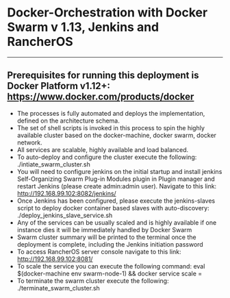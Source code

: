 # Docker-Orchestration with Docker Swarm v 1.13, Jenkins and RancherOS
----------------------------------------------------------------------------------------------------------------
Prerequisites for running this deployment is Docker Platform v1.12+: https://www.docker.com/products/docker
----------------------------------------------------------------------------------------------------------------
- The processes is fully automated and deploys the implementation, defined on the architecture schema.
- The set of shell scripts is invoked in this process to spin the highly available cluster based on the docker-machine, docker swarm, docker network.
- All services are scalable, highly available and load balanced.
- To auto-deploy and configure the cluster execute the following: ./intiate_swarm_cluster.sh
- You will need to configure jenkins on the initial startup and install jenkins Self-Organizing Swarm Plug-in Modules plugin in Plugin manager and restart Jenkins (please create admin:admin user). Navigate to this link: http://192.168.99.102:8082/jenkins/
- Once Jenkins has been configured, please execute the jenkins-slaves script to deploy docker container based slaves with auto-discovery: ./deploy_jenkins_slave_service.sh
- Any of the services can be usually scaled and is highly available if one instance dies it will be immediately handled by Docker Swarm
- Swarm cluster summary will be printed to the terminal once the deployment is complete, including the Jenkins initiation password
- To access RancherOS server console navigate to this link: http://192.168.99.102:8081/
- To scale the service you can execute the following command: eval $(docker-machine env swarm-node-1) && docker service scale <service name>=<number of instances> 
- To terminate the swarm cluster execute the following: ./terminate_swarm_cluster.sh
